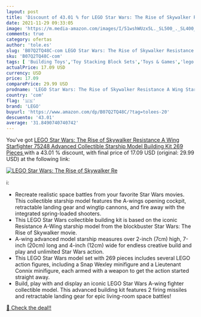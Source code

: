 ```yaml
---
layout: post
title: 'Discount of 43.01 % for LEGO Star Wars: The Rise of Skywalker Re'
date: 2021-11-29 09:33:05
image: 'https://m.media-amazon.com/images/I/51wshWUzx5L._SL500_._SL400_.jpg'
comments: true
category: ofertas
author: 'tole.es'
slug: 'B07Q2TQ48C-com LEGO Star Wars: The Rise of Skywalker Resistance A Wing...'
sku: 'B07Q2TQ48C-com'
tags: [ 'Building Toys','Toy Stacking Block Sets','Toys & Games','lego', ]
actualPrice: 17.09 USD
currency: USD
price: 17.09
comparePrice: 29.99 USD
prodname: 'LEGO Star Wars: The Rise of Skywalker Resistance A Wing Starfighter 75248 Advanced Collectible Starship Model Building Kit  269 Pieces '
country: 'com'
flag: '🇺🇸'
brand: 'LEGO'
buyurl: 'https://www.amazon.com/dp/B07Q2TQ48C/?tag=tolees-20'
descuento: '43.01'
average: '31.8490740740742'
---
```


You've got [LEGO Star Wars: The Rise of Skywalker Resistance A Wing Starfighter 75248 Advanced Collectible Starship Model Building Kit  269 Pieces ](https://www.amazon.com/dp/B07Q2TQ48C/?tag=tolees-20) with a  43.01 % discount, with final price of 17.09 USD (original: 29.99 USD) at the following link:

[![LEGO Star Wars: The Rise of Skywalker Re](https://m.media-amazon.com/images/I/51wshWUzx5L._SL500_._SL400_.jpg)](https://www.amazon.com/dp/B07Q2TQ48C/?tag=tolees-20)

ℹ️:

- Recreate realistic space battles from your favorite Star Wars movies. This collectible starship model features the A-wings opening cockpit, retractable landing gear and wingtip cannons, and fire away with the integrated spring-loaded shooters.
- This LEGO Star Wars collectible building kit is based on the iconic Resistance A-Wing starship model from the blockbuster Star Wars: The Rise of Skywalker movie.
- A-wing advanced model starship measures over 2-inch (7cm) high, 7-inch (20cm) long and 4-inch (12cm) wide for endless creative build and play and unlimited Star Wars action.
- This LEGO Star Wars model set with 269 pieces includes several LEGO action figures, including a Snap Wexley minifigure and a Lieutenant Connix minifigure, each armed with a weapon to get the action started straight away.
- Build, play with and display an iconic LEGO Star Wars A-wing fighter collectible model. This advanced building kit features 2 firing missiles and retractable landing gear for epic living-room space battles!

[🛒 Check the deal!!](https://www.amazon.com/dp/B07Q2TQ48C/?tag=tolees-20)
